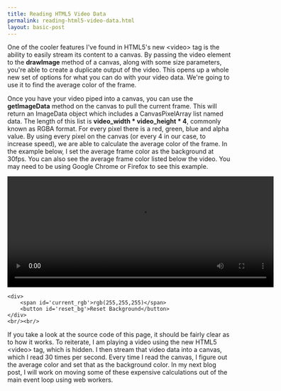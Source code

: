 ```yaml
---
title: Reading HTML5 Video Data
permalink: reading-html5-video-data.html
layout: basic-post
---
```


One of the cooler features I've found in HTML5&#39;s new &#60;video&#62; tag is the ability to easily stream its content to a canvas. By passing the video element to the **drawImage** method of a canvas, along with some size parameters, you're able to create a duplicate output of the video. This opens up a whole new set of options for what you can do with your video data. We're going to use it to find the average color of the frame.

Once you have your video piped into a canvas, you can use the **getImageData** method on the canvas to pull the current frame. This will return an ImageData object which includes a CanvasPixelArray list named data. The length of this list is **video_width * video_height * 4**, commonly known as RGBA format. For every pixel there is a red, green, blue and alpha value. By using every pixel on the canvas (or every 4 in our case, to increase speed), we are able to calculate the average color of the frame. In the example below, I set the average frame color as the background at 30fps. You can also see the average frame color listed below the video. You may need to be using Google Chrome or Firefox to see this example.

<div class='text-center'>
	<video id='my_video' height='250' width='600' controls loop>
		<source src='/static/resources/cars2.webm' type='video/webm'/>
	</video>
	<canvas id='my_canvas' style='display:none'></canvas>
	
	<div>
		<span id='current_rgb'>rgb(255,255,255)</span>
		<button id='reset_bg'>Reset Background</button>
	</div>
	<br/><br/>
</div>

If you take a look at the source code of this page, it should be fairly clear as to how it works. To reiterate, I am playing a video using the new HTML5 &#60;video&#62; tag, which is hidden. I then stream that video data into a canvas, which I read 30 times per second. Every time I read the canvas, I figure out the average color and set that as the background color. In my next blog post, I will work on moving some of these expensive calculations out of the main event loop using web workers.

<script>
	
	// Main elements
	var body = document.getElementsByTagName('body')[0];
	var current_rgb = document.getElementById('current_rgb');
	var my_video = document.getElementById('my_video');
	var my_canvas = document.getElementById('my_canvas');
	var my_canvas_context = my_canvas.getContext('2d');
	
	var update_bg = function(){
		
		// If the video isn't playing, don't loop
		if(my_video.paused || my_video.ended){
			return false;
		}
		
		// Draw the current frame of the video onto the hidden canvas
		my_canvas_context.drawImage(my_video, 0, 0, my_video.width/2, my_video.height/2);
		
		// Pull the image data from the canvas
		var frame_data = my_canvas_context.getImageData(0, 0, my_video.width/2, my_video.height/2).data;
		
		// Get the length of the data, divide that by 4 to get the number of pixels
		// then divide that by 4 again so we check the color of every 4th pixel
		var frame_data_length = (frame_data.length / 4) / 4;
		
		// Loop through the raw image data, adding the rgb of every 4th pixel to rgb_sums
		var pixel_count = 0;
		var rgb_sums = [0, 0, 0];
		for(var i = 0; i < frame_data_length; i += 4){
			rgb_sums[0] += frame_data[i*4];
			rgb_sums[1] += frame_data[i*4+1];
			rgb_sums[2] += frame_data[i*4+2];
			pixel_count++;
		}
		
		// Average the rgb sums to get the average color of the frame in rgb
		rgb_sums[0] = Math.floor(rgb_sums[0]/pixel_count);
		rgb_sums[1] = Math.floor(rgb_sums[1]/pixel_count);
		rgb_sums[2] = Math.floor(rgb_sums[2]/pixel_count);
		
		// Set the background color to the new color
		var new_rgb = 'rgb(' + rgb_sums.join(',') + ')';
		body.style.background = new_rgb;
		
		// Update the rgb label
		current_rgb.innerHTML = new_rgb;
		
		// Repeat every 1/10th of a second
		setTimeout(update_bg, 100);
	}
	
	var init = function(){
		// Update the size of the canvas to match the video
		my_canvas.width = my_video.width/2;
		my_canvas.height = my_video.height/2;
		
		// Start updating the bg color
		update_bg();
	}
	
	my_video.addEventListener('play', init);
	
	document.getElementById('reset_bg').onclick = function(){
		document.getElementsByTagName('body')[0].style.background = '#fff';
	}

</script>

